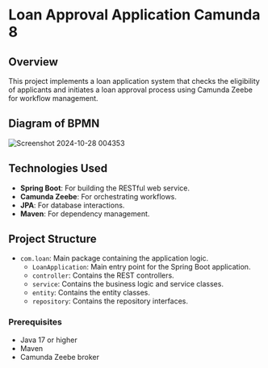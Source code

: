 # Loan Approval Application Camunda 8

## Overview
This project implements a loan application system that checks the eligibility of applicants and initiates a loan approval process using Camunda Zeebe for workflow management.

## Diagram of BPMN
![Screenshot 2024-10-28 004353](https://github.com/user-attachments/assets/b25575a8-f49b-4940-abc5-aea3a2dc6e83)

## Technologies Used
- **Spring Boot**: For building the RESTful web service.
- **Camunda Zeebe**: For orchestrating workflows.
- **JPA**: For database interactions.
- **Maven**: For dependency management.

## Project Structure
- `com.loan`: Main package containing the application logic.
  - `LoanApplication`: Main entry point for the Spring Boot application.
  - `controller`: Contains the REST controllers.
  - `service`: Contains the business logic and service classes.
  - `entity`: Contains the entity classes.
  - `repository`: Contains the repository interfaces.

### Prerequisites
- Java 17 or higher
- Maven
- Camunda Zeebe broker
